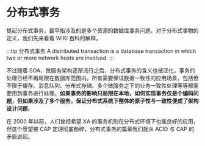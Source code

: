 # 分布式事务

提起分布式事务，最早指涉及的是多个资源的数据库事务问题。对于分布式事物的定义，我们先来看看 WIKI 百科的解释。

:::tip 分布式事务
A distributed transaction is a database transaction in which two or more network hosts are involved.
:::

不过随着 SOA、微服务架构逐渐流行之后，分布式事务的含义也被泛化，事务的处理已经不再局限在数据库范围内，所有需要保证数据一致性的应用场景，包括但不限于缓存、消息队列、分布式存储、多个微服务之下的业务一致性处理等等都需要用到事务进行处理。**如果事务的影响只局限在本地，如何实现事务仅是个编码问题，但如果涉及了多个服务，保证分布式系统下整体的原子性与一致性便成了架构设计问题**。

在 2000 年以前，人们曾经希望 XA 的事务机制在分布式环境下也能良好的应用，但这个愿望被 CAP 定理彻底粉碎，分布式事务的篇章我们就从 ACID 与 CAP 的矛盾说起。